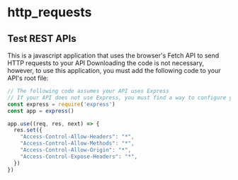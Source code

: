 # http_requests
## Test REST APIs

This is a javascript application that uses the browser's Fetch API to send HTTP requests to your API
Downloading the code is not necessary, however, to use this application, you must add the following code to your API's root file:
```javascript
// The following code assumes your API uses Express
// If your API does not use Express, you must find a way to configure your API so that CORS restrictions don't block the requests sent by the application
const express = require('express')
const app = express()

app.use((req, res, next) => {
  res.set({
    "Access-Control-Allow-Headers": "*",
    "Access-Control-Allow-Methods": "*",
    "Access-Control-Allow-Origin": "*",
    "Access-Control-Expose-Headers": "*",
  })
})
```
